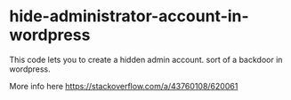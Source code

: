 # hide-administrator-account-in-wordpress
This code lets you to create a hidden admin account. sort of a backdoor in wordpress. 

More info here https://stackoverflow.com/a/43760108/620061
